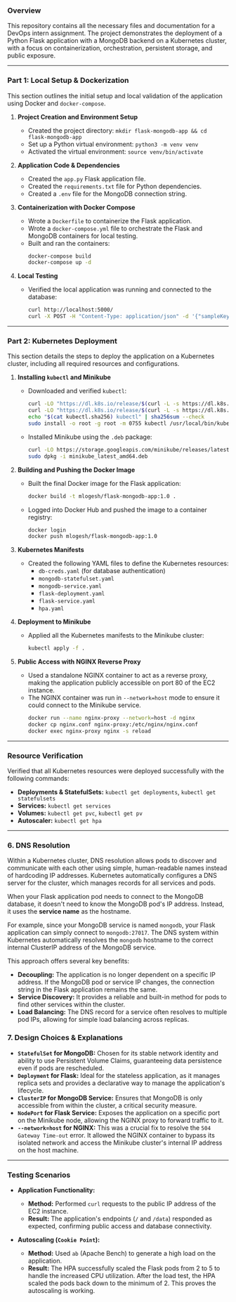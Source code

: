 ### **Overview**

This repository contains all the necessary files and documentation for a DevOps intern assignment. The project demonstrates the deployment of a Python Flask application with a MongoDB backend on a Kubernetes cluster, with a focus on containerization, orchestration, persistent storage, and public exposure.

-----

### **Part 1: Local Setup & Dockerization**

This section outlines the initial setup and local validation of the application using Docker and `docker-compose`.

1.  **Project Creation and Environment Setup**

      * Created the project directory: `mkdir flask-mongodb-app && cd flask-mongodb-app`
      * Set up a Python virtual environment: `python3 -m venv venv`
      * Activated the virtual environment: `source venv/bin/activate`

2.  **Application Code & Dependencies**

      * Created the `app.py` Flask application file.
      * Created the `requirements.txt` file for Python dependencies.
      * Created a `.env` file for the MongoDB connection string.

3.  **Containerization with Docker Compose**

      * Wrote a `Dockerfile` to containerize the Flask application.
      * Wrote a `docker-compose.yml` file to orchestrate the Flask and MongoDB containers for local testing.
      * Built and ran the containers:
        ```bash
        docker-compose build
        docker-compose up -d
        ```

4.  **Local Testing**

      * Verified the local application was running and connected to the database:
        ```bash
        curl http://localhost:5000/
        curl -X POST -H "Content-Type: application/json" -d '{"sampleKey":"sampleValue"}' http://localhost:5000/data
        ```

-----

### **Part 2: Kubernetes Deployment**

This section details the steps to deploy the application on a Kubernetes cluster, including all required resources and configurations.

1.  **Installing `kubectl` and Minikube**

      * Downloaded and verified `kubectl`:
        ```bash
        curl -LO "https://dl.k8s.io/release/$(curl -L -s https://dl.k8s.io/release/stable.txt)/bin/linux/amd64/kubectl"
        curl -LO "https://dl.k8s.io/release/$(curl -L -s https://dl.k8s.io/release/stable.txt)/bin/linux/amd64/kubectl.sha256"
        echo "$(cat kubectl.sha256) kubectl" | sha256sum --check
        sudo install -o root -g root -m 0755 kubectl /usr/local/bin/kubectl
        ```
      * Installed Minikube using the `.deb` package:
        ```bash
        curl -LO https://storage.googleapis.com/minikube/releases/latest/minikube_latest_amd64.deb
        sudo dpkg -i minikube_latest_amd64.deb
        ```

2.  **Building and Pushing the Docker Image**

      * Built the final Docker image for the Flask application:
        ```bash
        docker build -t mlogesh/flask-mongodb-app:1.0 .
        ```
      * Logged into Docker Hub and pushed the image to a container registry:
        ```bash
        docker login
        docker push mlogesh/flask-mongodb-app:1.0
        ```

3.  **Kubernetes Manifests**

      * Created the following YAML files to define the Kubernetes resources:
          * `db-creds.yaml` (for database authentication)
          * `mongodb-statefulset.yaml`
          * `mongodb-service.yaml`
          * `flask-deployment.yaml`
          * `flask-service.yaml`
          * `hpa.yaml`

4.  **Deployment to Minikube**

      * Applied all the Kubernetes manifests to the Minikube cluster:
        ```bash
        kubectl apply -f .
        ```

5.  **Public Access with NGINX Reverse Proxy**

      * Used a standalone NGINX container to act as a reverse proxy, making the application publicly accessible on port 80 of the EC2 instance.
      * The NGINX container was run in `--network=host` mode to ensure it could connect to the Minikube service.
        ```bash
        docker run --name nginx-proxy --network=host -d nginx
        docker cp nginx.conf nginx-proxy:/etc/nginx/nginx.conf
        docker exec nginx-proxy nginx -s reload
        ```

-----

### **Resource Verification**

Verified that all Kubernetes resources were deployed successfully with the following commands:

  * **Deployments & StatefulSets:** `kubectl get deployments`, `kubectl get statefulsets`
  * **Services:** `kubectl get services`
  * **Volumes:** `kubectl get pvc`, `kubectl get pv`
  * **Autoscaler:** `kubectl get hpa`

-----

### **6. DNS Resolution**

Within a Kubernetes cluster, DNS resolution allows pods to discover and communicate with each other using simple, human-readable names instead of hardcoding IP addresses. Kubernetes automatically configures a DNS server for the cluster, which manages records for all services and pods.

When your Flask application pod needs to connect to the MongoDB database, it doesn't need to know the MongoDB pod's IP address. Instead, it uses the **service name** as the hostname.

For example, since your MongoDB service is named `mongodb`, your Flask application can simply connect to `mongodb:27017`. The DNS system within Kubernetes automatically resolves the `mongodb` hostname to the correct internal ClusterIP address of the MongoDB service.

This approach offers several key benefits:
* **Decoupling:** The application is no longer dependent on a specific IP address. If the MongoDB pod or service IP changes, the connection string in the Flask application remains the same.
* **Service Discovery:** It provides a reliable and built-in method for pods to find other services within the cluster.
* **Load Balancing:** The DNS record for a service often resolves to multiple pod IPs, allowing for simple load balancing across replicas.

### **7. Design Choices & Explanations**

  * **`StatefulSet` for MongoDB:** Chosen for its stable network identity and ability to use Persistent Volume Claims, guaranteeing data persistence even if pods are rescheduled.
  * **`Deployment` for Flask:** Ideal for the stateless application, as it manages replica sets and provides a declarative way to manage the application's lifecycle.
  * **`ClusterIP` for MongoDB Service:** Ensures that MongoDB is only accessible from within the cluster, a critical security measure.
  * **`NodePort` for Flask Service:** Exposes the application on a specific port on the Minikube node, allowing the NGINX proxy to forward traffic to it.
  * **`--network=host` for NGINX:** This was a crucial fix to resolve the `504 Gateway Time-out` error. It allowed the NGINX container to bypass its isolated network and access the Minikube cluster's internal IP address on the host machine.

-----

### **Testing Scenarios**

  * **Application Functionality:**

      * **Method:** Performed `curl` requests to the public IP address of the EC2 instance.
      * **Result:** The application's endpoints (`/` and `/data`) responded as expected, confirming public access and database connectivity.

  * **Autoscaling (`Cookie Point`):**

      * **Method:** Used `ab` (Apache Bench) to generate a high load on the application.
      * **Result:** The HPA successfully scaled the Flask pods from 2 to 5 to handle the increased CPU utilization. After the load test, the HPA scaled the pods back down to the minimum of 2. This proves the autoscaling is working.
